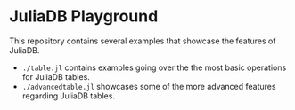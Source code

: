 # JuliaDB Playground

This repository contains several examples that showcase the features of JuliaDB.

* `./table.jl` contains examples going over the the most basic operations for JuliaDB tables.
*  `./advancedtable.jl` showcases some of the more advanced features regarding JuliaDB tables.